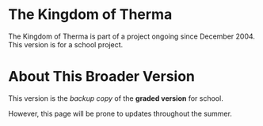 # The Kingdom of Therma
The Kingdom of Therma is part of a project ongoing since December 2004. This version is for a school project. 

# About This Broader Version
This version is the *backup copy* of the **graded version** for school. 

However, this page will be prone to updates throughout the summer.
